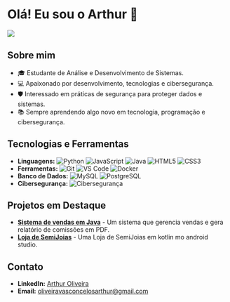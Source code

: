# Olá! Eu sou o Arthur 👋

<img src="https://readme-typing-svg.demolab.com/?lines=Bem-vindo+ao+meu+perfil!;Estudante+de+ADS;Confira+meus+projetos+👇&font=Fira%20Code&center=true&width=440&height=45&color=58a6ff&vCenter=true&pause=1000&size=22" />

## Sobre mim
- 🎓 Estudante de Análise e Desenvolvimento de Sistemas.
- 💻 Apaixonado por desenvolvimento, tecnologias e cibersegurança.
- 🛡️ Interessado em práticas de segurança para proteger dados e sistemas.
- 📚 Sempre aprendendo algo novo em tecnologia, programação e cibersegurança.

## Tecnologias e Ferramentas
- **Linguagens:** ![Python](https://img.shields.io/badge/-Python-3776AB?logo=python&logoColor=white&style=for-the-badge) ![JavaScript](https://img.shields.io/badge/-JavaScript-F7DF1E?logo=javascript&logoColor=black&style=for-the-badge) ![Java](https://img.shields.io/badge/-Java-007396?logo=java&logoColor=white&style=for-the-badge) ![HTML5](https://img.shields.io/badge/-HTML5-E34F26?logo=html5&logoColor=white&style=for-the-badge) ![CSS3](https://img.shields.io/badge/-CSS3-1572B6?logo=css3&logoColor=white&style=for-the-badge)
- **Ferramentas:** ![Git](https://img.shields.io/badge/-Git-F05032?logo=git&logoColor=white&style=for-the-badge) ![VS Code](https://img.shields.io/badge/-VS%20Code-007ACC?logo=visual-studio-code&logoColor=white&style=for-the-badge) ![Docker](https://img.shields.io/badge/-Docker-2496ED?logo=docker&logoColor=white&style=for-the-badge)
- **Banco de Dados:** ![MySQL](https://img.shields.io/badge/-MySQL-4479A1?logo=mysql&logoColor=white&style=for-the-badge) ![PostgreSQL](https://img.shields.io/badge/-PostgreSQL-336791?logo=postgresql&logoColor=white&style=for-the-badge)
- **Cibersegurança:** ![Cibersegurança](https://img.shields.io/badge/-Cibersegurança-000000?logo=shield&logoColor=white&style=for-the-badge)

## Projetos em Destaque
- [**Sistema de vendas em Java**](https://github.com/Arthurolv/sistema-de-venda-em-java) - Um sistema que gerencia vendas e gera relatório de comissões em PDF.
- [**Loja de SemiJoias**](https://github.com/Arthurolv/aplicativo-loja-de-semijoias) - Uma Loja de SemiJoias em kotlin mo android studio.

## Contato
- **LinkedIn:** [Arthur Oliveira](https://www.linkedin.com/in/arthur-oliveira-vasconcelos-24b17b214)
- **Email:** oliveiravasconcelosarthur@gmail.com

